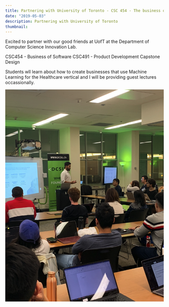 ```yaml
---
title: Partnering with University of Toronto - CSC 454 - The business of software
date: "2019-05-03"
description: Partnering with University of Toronto
thumbnail:
---
```


Excited to partner with our good friends at UofT at the Department of Computer Science Innovation Lab.

CSC454 - Business of Software
CSC491 - Product Development Capstone Design

Students wll learn about how to create businesses that use Machine Learning for the Healthcare vertical and I will be providing guest lectures occassionally. 

![](dcsil.png)